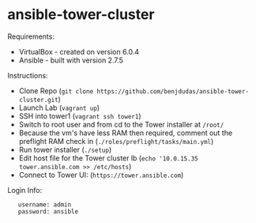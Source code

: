 # ansible-tower-cluster

Requirements:

  - VirtualBox - created on version 6.0.4
  - Ansible - built with version 2.7.5

Instructions:

  - Clone Repo (`git clone https://github.com/benjdudas/ansible-tower-cluster.git`)
  - Launch Lab (`vagrant up`)
  - SSH into tower1 (`vagrant ssh tower1`)
  - Switch to root user and from cd to the Tower installer at `/root/`
  - Because the vm's have less RAM then required, comment out the preflight RAM check in (`./roles/preflight/tasks/main.yml`)
  - Run tower installer (`./setup`)
  - Edit host file for the Tower cluster lb (`echo '10.0.15.35 tower.ansible.com >> /etc/hosts`)
  - Connect to Tower UI: (`https://tower.ansible.com`)

Login Info:
```
   username: admin
   password: ansible
```
